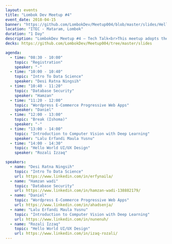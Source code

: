 ```yaml
---
layout: events
title: "Lombok Dev Meetup #4"
event_date: 2018-04-15
banner: "https://github.com/LombokDev/Meetup004/blob/master/slides/Hello%20World%20UI%20UX%20Design/2.jpg?raw=true"
location: "ITEC - Mataram, Lombok"
duration: "1 Day"
description: "LombokDev Meetup #4 – Tech Talk<br>This meetup adopts the Tech Talk format, featuring 30–60 minute presentations that explore technical topics in greater depth than lightning talks, but still without requiring hands-on participation. The event will run for 2 hours (excluding breaks), with up to 3 speakers each given a 40-minute slot including Q&A. An additional 30 minutes is reserved for flexibility, allowing speakers to request a few extra minutes in advance. In total, the session may run up to 2.5 hours, ensuring a balance of in-depth discussion and interactive exchange."
decks: https://github.com/LombokDev/Meetup004/tree/master/slides

agenda:
  - time: "08:30 - 10:00"
    topic: "Registration"
    speaker: "-"
  - time: "10:00 - 10:40"
    topic: "Intro To Data Science"
    speaker: "Desi Ratna Ningsih"
  - time: "10:40 - 11:20"
    topic: "Database Security"
    speaker: "Hamzan"
  - time: "11:20 - 12:00"
    topic: "Wordpress E-Commerce Progressive Web Apps"
    speaker: "Daniel"
  - time: "12:00 - 13:00"
    topic: "Break (Ishoma)"
    speaker: "-"
  - time: "13:00 - 14:00"
    topic: "Introduction to Computer Vision with Deep Learning"
    speaker: "Lalu Erfandi Maula Yusnu"
  - time: "14:00 - 14:30"
    topic: "Hello World UI/UX Design"
    speaker: "Rozali Izzaq"

speakers:
  - name: "Desi Ratna Ningsih"
    topic: "Intro To Data Science"
    url: https://www.linkedin.com/in/erfynaila/
  - name: "Hamzan wadi"
    topic: "Database Security"
    url: https://www.linkedin.com/in/hamzan-wadi-138882179/
  - name: "Daniel"
    topic: "Wordpress E-Commerce Progressive Web Apps"
    url: https://www.linkedin.com/in/ahadsenja/
  - name: "Lalu Erfandi Maula Yusnu"
    topic: "Introduction to Computer Vision with Deep Learning"
    url: https://www.linkedin.com/in/nunenuh/
  - name: "Rozali Izzaq"
    topic: "Hello World UI/UX Design"
    url: https://www.linkedin.com/in/izaq-rozali/
---
```

